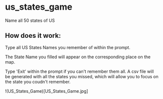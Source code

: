 # us_states_game
Name all 50 states of US


## How does it work: 

Type all US States Names you remember of within the prompt.

The State Name you filled will appear on the corresponding place on the map.

Type 'Exit' within the prompt if you can't remember them all. A csv file will be generated with all the states you missed, which will allow you to focus on the state you coudn't remember. 


!(US_States_Game)[US_States_Game.jpg]
